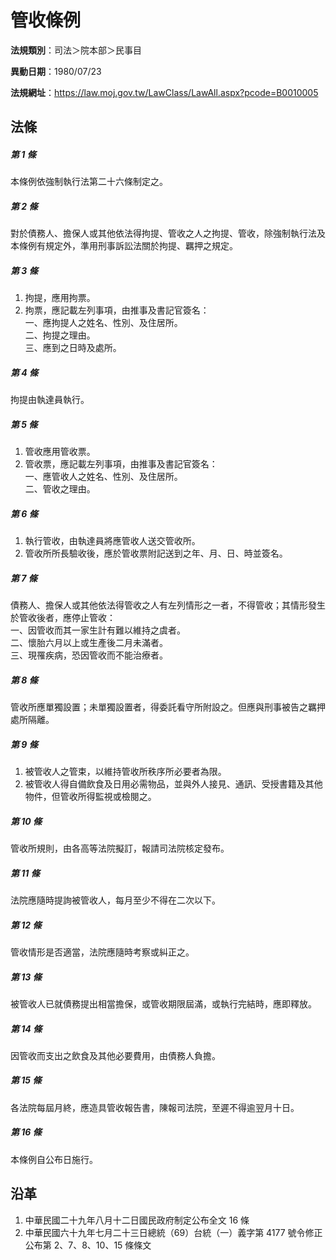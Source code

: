 # 管收條例




**法規類別**：司法＞院本部＞民事目

**異動日期**：1980/07/23  

**法規網址**：https://law.moj.gov.tw/LawClass/LawAll.aspx?pcode=B0010005



## 法條
##### 第 1 條
本條例依強制執行法第二十六條制定之。

##### 第 2 條
對於債務人、擔保人或其他依法得拘提、管收之人之拘提、管收，除強制執行法及本條例有規定外，準用刑事訴訟法關於拘提、羈押之規定。

##### 第 3 條
1. 拘提，應用拘票。
1. 拘票，應記載左列事項，由推事及書記官簽名：  
一、應拘提人之姓名、性別、及住居所。  
二、拘提之理由。  
三、應到之日時及處所。

##### 第 4 條
拘提由執達員執行。

##### 第 5 條
1. 管收應用管收票。
1. 管收票，應記載左列事項，由推事及書記官簽名：  
一、應管收人之姓名、性別、及住居所。  
二、管收之理由。

##### 第 6 條
1. 執行管收，由執達員將應管收人送交管收所。
1. 管收所所長驗收後，應於管收票附記送到之年、月、日、時並簽名。

##### 第 7 條
債務人、擔保人或其他依法得管收之人有左列情形之一者，不得管收；其情形發生於管收後者，應停止管收：  
一、因管收而其一家生計有難以維持之虞者。  
二、懷胎六月以上或生產後二月未滿者。  
三、現罹疾病，恐因管收而不能治療者。

##### 第 8 條
管收所應單獨設置；未單獨設置者，得委託看守所附設之。但應與刑事被告之羈押處所隔離。

##### 第 9 條
1. 被管收人之管束，以維持管收所秩序所必要者為限。
1. 被管收人得自備飲食及日用必需物品，並與外人接見、通訊、受授書籍及其他物件，但管收所得監視或檢閱之。

##### 第 10 條
管收所規則，由各高等法院擬訂，報請司法院核定發布。

##### 第 11 條
法院應隨時提詢被管收人，每月至少不得在二次以下。

##### 第 12 條
管收情形是否適當，法院應隨時考察或糾正之。

##### 第 13 條
被管收人已就債務提出相當擔保，或管收期限屆滿，或執行完結時，應即釋放。

##### 第 14 條
因管收而支出之飲食及其他必要費用，由債務人負擔。

##### 第 15 條
各法院每屆月終，應造具管收報告書，陳報司法院，至遲不得逾翌月十日。

##### 第 16 條
本條例自公布日施行。

## 沿革
1. 中華民國二十九年八月十二日國民政府制定公布全文 16 條
1. 中華民國六十九年七月二十三日總統（69）台統（一）義字第 4177 號令修正公布第 2、7、8、10、15  條條文
